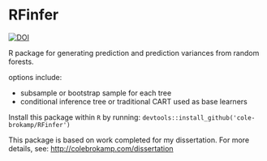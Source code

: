 # RFinfer

[![DOI](https://zenodo.org/badge/21831/cole-brokamp/RFinfer.svg)](https://zenodo.org/badge/latestdoi/21831/cole-brokamp/RFinfer)

R package for generating prediction and prediction variances from random forests. 

options include:

- subsample or bootstrap sample for each tree
- conditional inference tree or traditional CART used as base learners

Install this package within `R` by running: `devtools::install_github('cole-brokamp/RFinfer')`

This package is based on work completed for my dissertation. For more details, see: http://colebrokamp.com/dissertation
